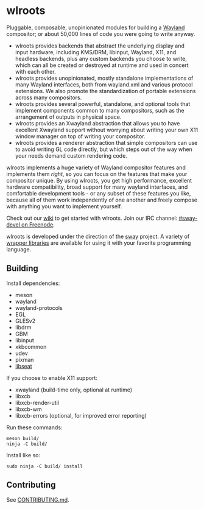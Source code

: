 # wlroots

Pluggable, composable, unopinionated modules for building a [Wayland]
compositor; or about 50,000 lines of code you were going to write anyway.

- wlroots provides backends that abstract the underlying display and input
  hardware, including KMS/DRM, libinput, Wayland, X11, and headless backends,
  plus any custom backends you choose to write, which can all be created or
  destroyed at runtime and used in concert with each other.
- wlroots provides unopinionated, mostly standalone implementations of many
  Wayland interfaces, both from wayland.xml and various protocol extensions.
  We also promote the standardization of portable extensions across
  many compositors.
- wlroots provides several powerful, standalone, and optional tools that
  implement components common to many compositors, such as the arrangement of
  outputs in physical space.
- wlroots provides an Xwayland abstraction that allows you to have excellent
  Xwayland support without worrying about writing your own X11 window manager
  on top of writing your compositor.
- wlroots provides a renderer abstraction that simple compositors can use to
  avoid writing GL code directly, but which steps out of the way when your
  needs demand custom rendering code.

wlroots implements a huge variety of Wayland compositor features and implements
them *right*, so you can focus on the features that make your compositor
unique. By using wlroots, you get high performance, excellent hardware
compatibility, broad support for many wayland interfaces, and comfortable
development tools - or any subset of these features you like, because all of
them work independently of one another and freely compose with anything you want
to implement yourself.

Check out our [wiki] to get started with wlroots. Join our IRC channel:
[#sway-devel on Freenode].

wlroots is developed under the direction of the [sway] project. A variety of
[wrapper libraries] are available for using it with your favorite programming
language.

## Building

Install dependencies:

* meson
* wayland
* wayland-protocols
* EGL
* GLESv2
* libdrm
* GBM
* libinput
* xkbcommon
* udev
* pixman
* [libseat]

If you choose to enable X11 support:

* xwayland (build-time only, optional at runtime)
* libxcb
* libxcb-render-util
* libxcb-wm
* libxcb-errors (optional, for improved error reporting)

Run these commands:

    meson build/
    ninja -C build/

Install like so:

    sudo ninja -C build/ install

## Contributing

See [CONTRIBUTING.md].

[Wayland]: https://wayland.freedesktop.org/
[wiki]: https://github.com/swaywm/wlroots/wiki/Getting-started
[#sway-devel on Freenode]: https://webchat.freenode.net/?channels=sway-devel
[Sway]: https://github.com/swaywm/sway
[wrapper libraries]: https://github.com/search?q=topic%3Abindings+org%3Aswaywm&type=Repositories
[libseat]: https://git.sr.ht/~kennylevinsen/seatd
[CONTRIBUTING.md]: https://github.com/swaywm/wlroots/blob/master/CONTRIBUTING.md
